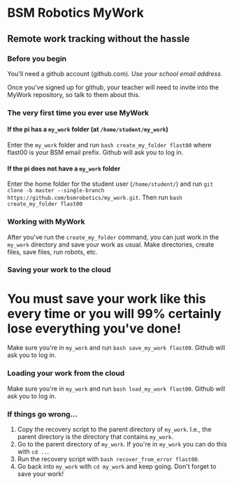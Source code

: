 # BSM Robotics MyWork
## Remote work tracking without the hassle

### Before you begin
You'll need a github account (github.com). _Use your school email address._

Once you've signed up for github, your teacher will need to invite into the MyWork repository, so talk to them about this.

### The very first time you ever use MyWork
#### If the pi has a `my_work` folder (at `/home/student/my_work`)
Enter the `my_work` folder and run `bash create_my_folder flast00` where flast00 is your BSM email prefix. Github will ask you to log in.

#### If the pi does not have a `my_work` folder
Enter the home folder for the student user (`/home/student/`) and run `git clone -b master --single-branch https://github.com/bsmrobotics/my_work.git`. Then run `bash create_my_folder flast00`

### Working with MyWork
After you've run the `create_my_folder` command, you can just work in the `my_work` directory and save your work as usual. Make directories, create files, save files, run robots, etc.

### Saving your work to the cloud
# You must save your work like this every time or you will 99% certainly lose everything you've done!
Make sure you're in `my_work` and run `bash save_my_work flast00`. Github will ask you to log in.

### Loading your work from the cloud
Make sure you're in `my_work` and run `bash load_my_work flast00`. Github will ask you to log in.

### If things go wrong...
1. Copy the recovery script to the parent directory of `my_work`. I.e., the parent directory is the directory that contains `my_work`. 
1. Go to the parent directory of `my_work`. If you're in `my_work` you can do this with `cd ..`.
1. Run the recovery script with `bash recover_from_error flast00`.
1. Go back into `my_work` with `cd my_work` and keep going. Don't forget to save your work!
